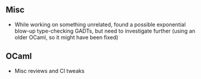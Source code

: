 ## Misc
- While working on something unrelated, found a possible exponential blow-up type-checking GADTs, but need
  to investigate further (using an older OCaml, so it might have been fixed)

## OCaml
- Misc reviews and CI tweaks
